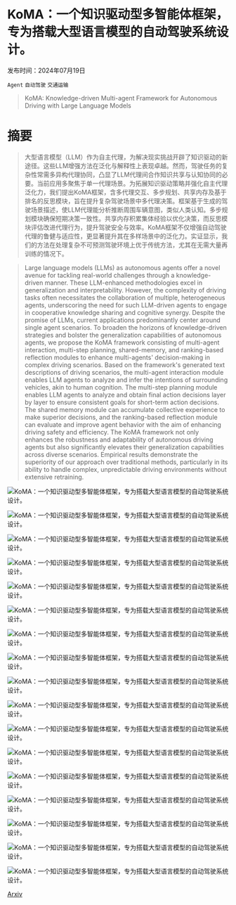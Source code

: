 # KoMA：一个知识驱动型多智能体框架，专为搭载大型语言模型的自动驾驶系统设计。

发布时间：2024年07月19日

`Agent` `自动驾驶` `交通运输`

> KoMA: Knowledge-driven Multi-agent Framework for Autonomous Driving with Large Language Models

# 摘要

> 大型语言模型（LLM）作为自主代理，为解决现实挑战开辟了知识驱动的新途径。这些LLM增强方法在泛化与解释性上表现卓越。然而，驾驶任务的复杂性常需多异构代理协同，凸显了LLM代理间合作知识共享与认知协同的必要。当前应用多聚焦于单一代理场景。为拓展知识驱动策略并强化自主代理泛化力，我们提出KoMA框架，含多代理交互、多步规划、共享内存及基于排名的反思模块，旨在提升复杂驾驶场景中多代理决策。框架基于生成的驾驶场景描述，使LLM代理能分析推断周围车辆意图，类似人类认知。多步规划模块确保短期决策一致性。共享内存积累集体经验以优化决策，而反思模块评估改进代理行为，提升驾驶安全与效率。KoMA框架不仅增强自动驾驶代理的鲁健与适应性，更显著提升其在多样场景中的泛化力。实证显示，我们的方法在处理复杂不可预测驾驶环境上优于传统方法，尤其在无需大量再训练的情况下。

> Large language models (LLMs) as autonomous agents offer a novel avenue for tackling real-world challenges through a knowledge-driven manner. These LLM-enhanced methodologies excel in generalization and interpretability. However, the complexity of driving tasks often necessitates the collaboration of multiple, heterogeneous agents, underscoring the need for such LLM-driven agents to engage in cooperative knowledge sharing and cognitive synergy. Despite the promise of LLMs, current applications predominantly center around single agent scenarios. To broaden the horizons of knowledge-driven strategies and bolster the generalization capabilities of autonomous agents, we propose the KoMA framework consisting of multi-agent interaction, multi-step planning, shared-memory, and ranking-based reflection modules to enhance multi-agents' decision-making in complex driving scenarios. Based on the framework's generated text descriptions of driving scenarios, the multi-agent interaction module enables LLM agents to analyze and infer the intentions of surrounding vehicles, akin to human cognition. The multi-step planning module enables LLM agents to analyze and obtain final action decisions layer by layer to ensure consistent goals for short-term action decisions. The shared memory module can accumulate collective experience to make superior decisions, and the ranking-based reflection module can evaluate and improve agent behavior with the aim of enhancing driving safety and efficiency. The KoMA framework not only enhances the robustness and adaptability of autonomous driving agents but also significantly elevates their generalization capabilities across diverse scenarios. Empirical results demonstrate the superiority of our approach over traditional methods, particularly in its ability to handle complex, unpredictable driving environments without extensive retraining.

![KoMA：一个知识驱动型多智能体框架，专为搭载大型语言模型的自动驾驶系统设计。](../../../paper_images/2407.14239/x1.png)

![KoMA：一个知识驱动型多智能体框架，专为搭载大型语言模型的自动驾驶系统设计。](../../../paper_images/2407.14239/x2.png)

![KoMA：一个知识驱动型多智能体框架，专为搭载大型语言模型的自动驾驶系统设计。](../../../paper_images/2407.14239/x3.png)

![KoMA：一个知识驱动型多智能体框架，专为搭载大型语言模型的自动驾驶系统设计。](../../../paper_images/2407.14239/x4.png)

![KoMA：一个知识驱动型多智能体框架，专为搭载大型语言模型的自动驾驶系统设计。](../../../paper_images/2407.14239/x5.png)

![KoMA：一个知识驱动型多智能体框架，专为搭载大型语言模型的自动驾驶系统设计。](../../../paper_images/2407.14239/Iniitial_scenario.png)

![KoMA：一个知识驱动型多智能体框架，专为搭载大型语言模型的自动驾驶系统设计。](../../../paper_images/2407.14239/A_failure_scenario_where_a_collision_occurs_on_a_ramp_merge.png)

![KoMA：一个知识驱动型多智能体框架，专为搭载大型语言模型的自动驾驶系统设计。](../../../paper_images/2407.14239/A_failure_scenario_in_which_the_ramp_merge_is_not_completed_in_time.png)

![KoMA：一个知识驱动型多智能体框架，专为搭载大型语言模型的自动驾驶系统设计。](../../../paper_images/2407.14239/A_successful_scenario_for_safely_completing_ramp_merges.png)

![KoMA：一个知识驱动型多智能体框架，专为搭载大型语言模型的自动驾驶系统设计。](../../../paper_images/2407.14239/MARL_new_v2.png)

![KoMA：一个知识驱动型多智能体框架，专为搭载大型语言模型的自动驾驶系统设计。](../../../paper_images/2407.14239/no_shared.png)

![KoMA：一个知识驱动型多智能体框架，专为搭载大型语言模型的自动驾驶系统设计。](../../../paper_images/2407.14239/train2_v3.png)

![KoMA：一个知识驱动型多智能体框架，专为搭载大型语言模型的自动驾驶系统设计。](../../../paper_images/2407.14239/train3_v3.png)

![KoMA：一个知识驱动型多智能体框架，专为搭载大型语言模型的自动驾驶系统设计。](../../../paper_images/2407.14239/roundabout_stage1.png)

![KoMA：一个知识驱动型多智能体框架，专为搭载大型语言模型的自动驾驶系统设计。](../../../paper_images/2407.14239/roundabout_stage2.png)

![KoMA：一个知识驱动型多智能体框架，专为搭载大型语言模型的自动驾驶系统设计。](../../../paper_images/2407.14239/roundabout_stage3.png)

![KoMA：一个知识驱动型多智能体框架，专为搭载大型语言模型的自动驾驶系统设计。](../../../paper_images/2407.14239/roundabout_v2.png)

[Arxiv](https://arxiv.org/abs/2407.14239)